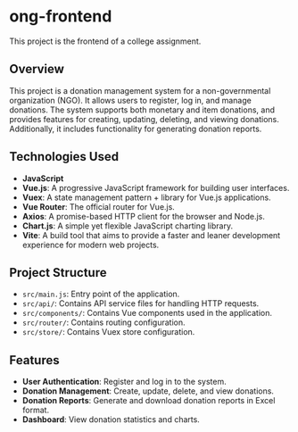 # ong-frontend

This project is the frontend of a college assignment.

## Overview

This project is a donation management system for a non-governmental organization (NGO). It allows users to register, log in, and manage donations. The system supports both monetary and item donations, and provides features for creating, updating, deleting, and viewing donations. Additionally, it includes functionality for generating donation reports.

## Technologies Used

- **JavaScript**
- **Vue.js**: A progressive JavaScript framework for building user interfaces.
- **Vuex**: A state management pattern + library for Vue.js applications.
- **Vue Router**: The official router for Vue.js.
- **Axios**: A promise-based HTTP client for the browser and Node.js.
- **Chart.js**: A simple yet flexible JavaScript charting library.
- **Vite**: A build tool that aims to provide a faster and leaner development experience for modern web projects.

## Project Structure

- `src/main.js`: Entry point of the application.
- `src/api/`: Contains API service files for handling HTTP requests.
- `src/components/`: Contains Vue components used in the application.
- `src/router/`: Contains routing configuration.
- `src/store/`: Contains Vuex store configuration.

## Features

- **User Authentication**: Register and log in to the system.
- **Donation Management**: Create, update, delete, and view donations.
- **Donation Reports**: Generate and download donation reports in Excel format.
- **Dashboard**: View donation statistics and charts.

